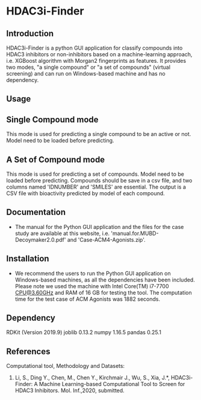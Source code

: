 # HDAC3i-Finder

Introduction
-----------------------------------
HDAC3i-Finder is a python GUI application for classify compounds into HDAC3 inhibitors or non-inhibitors based on a machine-learning approach, i.e. XGBoost algorithm with Morgan2 fingerprints as features. It provides two modes, "a single compound" or "a set of compounds" (virtual screening) and can run on Windows-based machine and has no dependency.
  
Usage
-----------------------------------

## Single Compound mode
This mode is used for predicting a single compound  to be an active or not.
Model need to be loaded before predicting.

## A Set of Compound mode
This mode is used for predicting a set of compounds.
Model need to be loaded before predicting.
Compounds should be save in a csv file, and two columns named 'IDNUMBER' and 'SMILES' are essential.
The output is a CSV file with bioactivity predicted by model of each compound. 


Documentation
-----------------------------------

* The manual for the Python GUI application and the files for the case study are available at this website, i.e. 'manual.for.MUBD-Decoymaker2.0.pdf' and 'Case-ACM4-Agonists.zip'.


Installation
-----------------------------------

* We recommend the users to run the Python GUI application on Windows-based machines, as all the dependencies have been included. Please note we used the machine with Intel Core(TM) i7-7700 CPU@3.60GHz and RAM of 16 GB for testing the tool. The computation time for the test case of ACM Agonists was 1882 seconds. 

Dependency 
-----------------------------------
RDKit (Version 2019.9)
joblib 0.13.2
numpy 1.16.5
pandas 0.25.1

References
-----------------------------------
Computational tool, Methodology and Datasets:
1. Li, S., Ding Y., Chen, M., Chen Y., Kirchmair J., Wu, S., Xia, J.*, HDAC3i-Finder: A Machine Learning-based Computational Tool to Screen for HDAC3 Inhibitors. Mol. Inf.,2020, submitted. 
